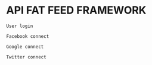 # API FAT FEED FRAMEWORK
```
User login 
```

```
Facebook connect
```

```
Google connect
```

```
Twitter connect
```
